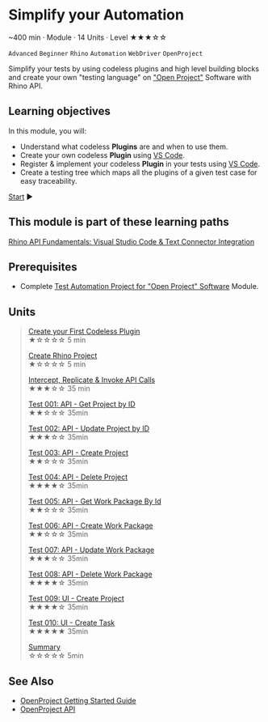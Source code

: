 # Simplify your Automation

~400 min · Module · 14 Units · Level ★★★☆☆

`Advanced` `Beginner` `Rhino` `Automation` `WebDriver` `OpenProject`

Simplify your tests by using codeless plugins and high level building blocks and create your own "testing language" on ["Open Project"](https://www.openproject.org) Software with Rhino API.

## Learning objectives

In this module, you will:

* Understand what codeless **Plugins** are and when to use them.
* Create your own codeless **Plugin** using [VS Code](https://code.visualstudio.com).
* Register & implement your codeless **Plugin** in your tests using [VS Code](https://code.visualstudio.com).
* Create a testing tree which maps all the plugins of a given test case for easy traceability.

[Start](./01.SetupOpenProjectApplication.md) :arrow_forward:  

## This module is part of these learning paths  

[Rhino API Fundamentals: Visual Studio Code & Text Connector Integration](../Path.Path.RhinoApiFundamentalsVisualStudioCodeTextConnector.md.md)

## Prerequisites

* Complete [Test Automation Project for "Open Project" Software](../Module.01/00.Module.md) Module.

## Units

> [Create your First Codeless Plugin](./01.SetupOpenProjectApplication.md)  
  ★☆☆☆☆ 5 min  
>
> [Create Rhino Project](./02.CreateRhinoProject.md)  
  ★☆☆☆☆ 5 min  
>
> [Intercept, Replicate & Invoke API Calls](./03.InterceptAndReplicateAPICalls.md)  
  ★★★☆☆ 35 min  
>
> [Test 001: API - Get Project by ID](./04.Test001GetProjectById.md)  
  ★★☆☆☆ 35min  
>
> [Test 002: API - Update Project by ID](./05.Test002UpdateProjectById.md)  
  ★★★☆☆ 35min
>
> [Test 003: API - Create Project](./06.Test003CreateProject.md)  
  ★★☆☆☆ 35min  
>
> [Test 004: API - Delete Project](./07.Test004DeleteProject.md)  
  ★★★★☆ 35min
>
> [Test 005: API - Get Work Package By Id](./08.Test005GetWorkPackageById.md)  
  ★★☆☆☆ 35min
>
> [Test 006: API - Create Work Package](./09.Test006CreateWorkPackage.md)  
  ★★☆☆☆ 35min
>
> [Test 007: API - Update Work Package](./10.Test007UpdateWorkPackage.md)  
  ★★★☆☆ 35min
>
> [Test 008: API - Delete Work Package](./11.Test008DeleteWorkPackage.md)  
  ★★★★☆ 35min
>
> [Test 009: UI - Create Project](./12.Test009CreateProject.md)  
  ★★★★☆ 35min
>
> [Test 010: UI - Create Task](./13.Test010CreateTask.md)  
  ★★★★★ 35min
>
> [Summary](./14.Summary.md)  
  ☆☆☆☆☆ 5min

## See Also

* [OpenProject Getting Started Guide](https://www.openproject.org/docs/getting-started/)
* [OpenProject API](https://www.openproject.org/docs/api/)
